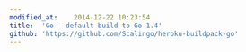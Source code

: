 ```yaml
---
modified_at:	2014-12-22 10:23:54
title:	'Go - default build to Go 1.4'
github: 'https://github.com/Scalingo/heroku-buildpack-go'
---
```

